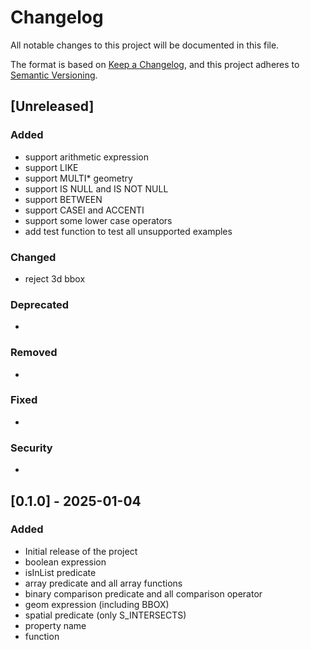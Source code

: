 # Changelog

All notable changes to this project will be documented in this file.

The format is based on [Keep a Changelog](https://keepachangelog.com/en/1.0.0/),
and this project adheres to [Semantic Versioning](https://semver.org/spec/v2.0.0.html).

## [Unreleased]

### Added
- support arithmetic expression
- support LIKE
- support MULTI* geometry
- support IS NULL and IS NOT NULL
- support BETWEEN
- support CASEI and ACCENTI
- support some lower case operators
- add test function to test all unsupported examples

### Changed
- reject 3d bbox

### Deprecated
- 

### Removed
- 

### Fixed
- 

### Security
- 

## [0.1.0] - 2025-01-04
### Added
- Initial release of the project
- boolean expression
- isInList predicate
- array predicate and all array functions
- binary comparison predicate and all comparison operator
- geom expression (including BBOX)
- spatial predicate (only S_INTERSECTS)
- property name
- function
